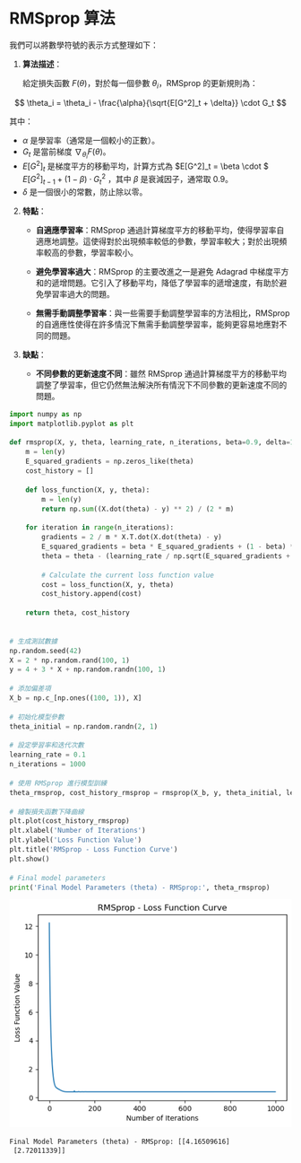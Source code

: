 # RMSprop 算法

我們可以將數學符號的表示方式整理如下：

1. **算法描述**：

   給定損失函數 $F(\theta)$，對於每一個參數 $\theta_i$，RMSprop 的更新規則為：

$$
\theta_i = \theta_i - \frac{\alpha}{\sqrt{E[G^2]_t + \delta}} \cdot G_t
$$


   其中：
   - $\alpha$ 是學習率（通常是一個較小的正數）。
   - $G_t$ 是當前梯度 $\nabla_{\theta_i} F(\theta)$。
   - $E[G^2]_t$ 是梯度平方的移動平均，計算方式為 $E[G^2]_t = \beta \cdot $ $E[G^2]_{t-1} + (1-\beta) \cdot G_t^2$ ，其中 $\beta$ 是衰減因子，通常取 0.9。
   - $\delta$ 是一個很小的常數，防止除以零。

2. **特點**：

   - **自適應學習率**：RMSprop 通過計算梯度平方的移動平均，使得學習率自適應地調整。這使得對於出現頻率較低的參數，學習率較大；對於出現頻率較高的參數，學習率較小。

   - **避免學習率過大**：RMSprop 的主要改進之一是避免 Adagrad 中梯度平方和的遞增問題。它引入了移動平均，降低了學習率的遞增速度，有助於避免學習率過大的問題。

   - **無需手動調整學習率**：與一些需要手動調整學習率的方法相比，RMSprop 的自適應性使得在許多情況下無需手動調整學習率，能夠更容易地應對不同的問題。

3. **缺點**：

   - **不同參數的更新速度不同**：雖然 RMSprop 通過計算梯度平方的移動平均調整了學習率，但它仍然無法解決所有情況下不同參數的更新速度不同的問題。


```python
import numpy as np
import matplotlib.pyplot as plt

def rmsprop(X, y, theta, learning_rate, n_iterations, beta=0.9, delta=1e-8):
    m = len(y)
    E_squared_gradients = np.zeros_like(theta)
    cost_history = []

    def loss_function(X, y, theta):
        m = len(y)
        return np.sum((X.dot(theta) - y) ** 2) / (2 * m)

    for iteration in range(n_iterations):
        gradients = 2 / m * X.T.dot(X.dot(theta) - y)
        E_squared_gradients = beta * E_squared_gradients + (1 - beta) * gradients**2
        theta = theta - (learning_rate / np.sqrt(E_squared_gradients + delta)) * gradients

        # Calculate the current loss function value
        cost = loss_function(X, y, theta)
        cost_history.append(cost)

    return theta, cost_history


# 生成測試數據
np.random.seed(42)
X = 2 * np.random.rand(100, 1)
y = 4 + 3 * X + np.random.randn(100, 1)

# 添加偏差項
X_b = np.c_[np.ones((100, 1)), X]

# 初始化模型參數
theta_initial = np.random.randn(2, 1)

# 設定學習率和迭代次數
learning_rate = 0.1
n_iterations = 1000

# 使用 RMSprop 進行模型訓練
theta_rmsprop, cost_history_rmsprop = rmsprop(X_b, y, theta_initial, learning_rate, n_iterations)

# 繪製損失函數下降曲線
plt.plot(cost_history_rmsprop)
plt.xlabel('Number of Iterations')
plt.ylabel('Loss Function Value')
plt.title('RMSprop - Loss Function Curve')
plt.show()

# Final model parameters
print('Final Model Parameters (theta) - RMSprop:', theta_rmsprop)


```


    
![png](output_1_0.png)
    


    Final Model Parameters (theta) - RMSprop: [[4.16509616]
     [2.72011339]]
    


```python

```
